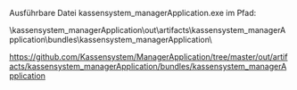 Ausführbare Datei kassensystem_managerApplication.exe im Pfad:

\kassensystem_managerApplication\out\artifacts\kassensystem_managerApplication\bundles\kassensystem_managerApplication\

https://github.com/Kassensystem/ManagerApplication/tree/master/out/artifacts/kassensystem_managerApplication/bundles/kassensystem_managerApplication
